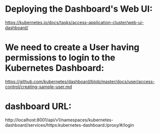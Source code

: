 # Deploying the Dashboard's Web UI:
https://kubernetes.io/docs/tasks/access-application-cluster/web-ui-dashboard/

# We need to create a User having permissions to login to the Kubernetes Dashboard:
https://github.com/kubernetes/dashboard/blob/master/docs/user/access-control/creating-sample-user.md

# dashboard URL:
http://localhost:8001/api/v1/namespaces/kubernetes-dashboard/services/https:kubernetes-dashboard:/proxy/#/login
